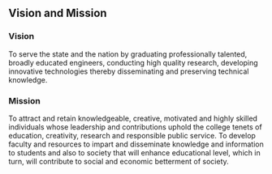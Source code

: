 <div align="left" class="contentDiv">
<h2>Vision and Mission</h2>
<h3>Vision</h3>
<p>To serve the state and the nation by graduating professionally talented, broadly educated engineers, conducting high quality research, developing innovative technologies thereby disseminating and preserving technical knowledge.</p>
<h3>Mission</h3>
<p>To attract and retain knowledgeable, creative, motivated and highly skilled individuals whose leadership and contributions uphold the college tenets of education, creativity, research and responsible public service. To develop faculty and resources to impart and disseminate knowledge and information to students and also to society that will enhance educational level, which in turn, will contribute to social and economic betterment of society. </p>
</div>